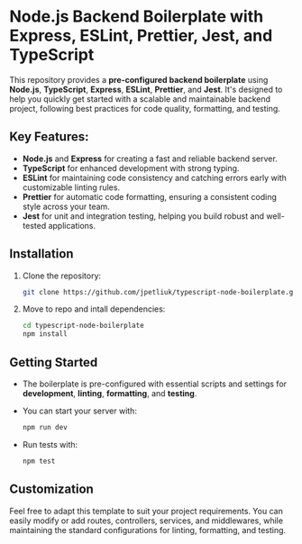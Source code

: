 # Node.js Backend Boilerplate with Express, ESLint, Prettier, Jest, and TypeScript

This repository provides a **pre-configured backend boilerplate** using **Node.js**, **TypeScript**, **Express**, **ESLint**, **Prettier**, and **Jest**. It's designed to help you quickly get started with a scalable and maintainable backend project, following best practices for code quality, formatting, and testing.

## Key Features:
- **Node.js** and **Express** for creating a fast and reliable backend server.
- **TypeScript** for enhanced development with strong typing.
- **ESLint** for maintaining code consistency and catching errors early with customizable linting rules.
- **Prettier** for automatic code formatting, ensuring a consistent coding style across your team.
- **Jest** for unit and integration testing, helping you build robust and well-tested applications.

## Installation
1. Clone the repository:
   ```bash
   git clone https://github.com/jpetliuk/typescript-node-boilerplate.git
   ```

2. Move to repo and intall dependencies:
   ```bash
   cd typescript-node-boilerplate
   npm install
   ```

## Getting Started
- The boilerplate is pre-configured with essential scripts and settings for **development**, **linting**, **formatting**, and **testing**.
- You can start your server with:
  ```bash
  npm run dev
  ```

- Run tests with:
  ```bash
  npm test
  ```

## Customization
Feel free to adapt this template to suit your project requirements. You can easily modify or add routes, controllers, services, and middlewares, while maintaining the standard configurations for linting, formatting, and testing.

